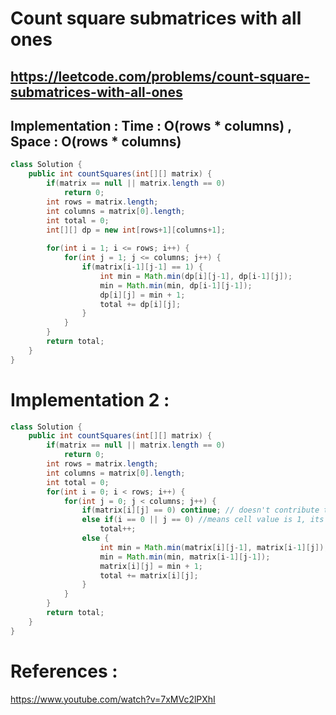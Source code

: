# Count square submatrices with all ones
## https://leetcode.com/problems/count-square-submatrices-with-all-ones


## Implementation : Time : O(rows * columns)  , Space : O(rows * columns)
```java
class Solution {
    public int countSquares(int[][] matrix) {
        if(matrix == null || matrix.length == 0)
            return 0;
        int rows = matrix.length;
        int columns = matrix[0].length;
        int total = 0;
        int[][] dp = new int[rows+1][columns+1];
        
        for(int i = 1; i <= rows; i++) {
            for(int j = 1; j <= columns; j++) {
                if(matrix[i-1][j-1] == 1) {
                    int min = Math.min(dp[i][j-1], dp[i-1][j]);
                    min = Math.min(min, dp[i-1][j-1]);
                    dp[i][j] = min + 1;
                    total += dp[i][j];
                }
            }
        }
        return total;
    }
}
```

# Implementation 2 :
```java
class Solution {
    public int countSquares(int[][] matrix) {
        if(matrix == null || matrix.length == 0)
            return 0;
        int rows = matrix.length;
        int columns = matrix[0].length;
        int total = 0;
        for(int i = 0; i < rows; i++) {
            for(int j = 0; j < columns; j++) {
                if(matrix[i][j] == 0) continue; // doesn't contribute to total
                else if(i == 0 || j == 0) //means cell value is 1, its either on 1st row or 1st column
                    total++;
                else {
                    int min = Math.min(matrix[i][j-1], matrix[i-1][j]);
                    min = Math.min(min, matrix[i-1][j-1]);
                    matrix[i][j] = min + 1;
                    total += matrix[i][j];
                }
            }
        }
        return total;
    }
}
```

# References :
https://www.youtube.com/watch?v=7xMVc2lPXhI
